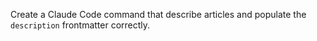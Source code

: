 Create a Claude Code command that describe articles and populate the `description` frontmatter correctly.